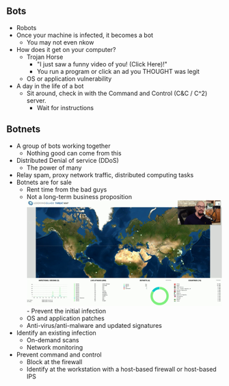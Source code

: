 ## Bots
- Robots
- Once your machine is infected, it becomes a bot
	- You may not even nkow
- How does it get on your computer?
	- Trojan Horse
		- "I just saw a funny video of you! (Click Here)!"
		- You run a program or click an ad you THOUGHT was legit
	- OS or application vulnerability
- A day in the life of a bot
	- Sit around, check in with the Command and Control (C&C / C^2) server.
		- Wait for instructions

## Botnets
- A group of bots working together
	- Nothing good can come from this
- Distributed Denial of service (DDoS)
	- The power of many
- Relay spam, proxy network traffic, distributed computing tasks
- Botnets are for sale
	- Rent time from the bad guys
	- Not a long-term business proposition
![](Images/Pasted%20image%2020231127211852.png)- Prevent the initial infection
	- OS and application patches
	- Anti-virus/anti-malware and updated signatures
- Identify an existing infection
	- On-demand scans
	- Network monitoring
- Prevent command and control
	- Block at the firewall
	- Identify at the workstation with a host-based firewall or host-based IPS

